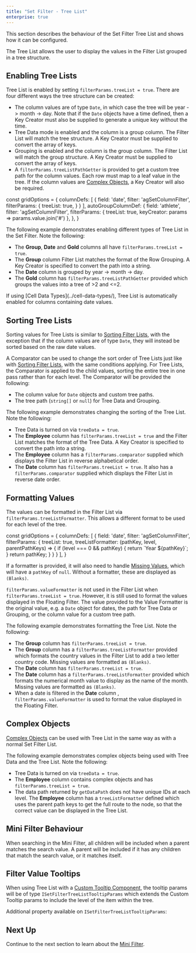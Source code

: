 ```yaml
---
title: "Set Filter - Tree List"
enterprise: true
---
```


This section describes the behaviour of the Set Filter Tree List and shows how it can be configured.

The Tree List allows the user to display the values in the Filter List grouped in a tree structure.

<image-caption src="filter-set-tree-list/resources/set-filter-tree-list.png" alt="Filter Tree List" constrained="true" centered="true" toggledarkmode="true" width="18rem"></image-caption>

## Enabling Tree Lists

Tree List is enabled by setting `filterParams.treeList = true`. There are four different ways the tree structure can be created:
- The column values are of type `Date`, in which case the tree will be year -> month -> day. Note that if the `Date` objects have a time defined, then a Key Creator must also be supplied to generate a unique key without the time.
- Tree Data mode is enabled and the column is a group column. The Filter List will match the tree structure. A Key Creator must be supplied to convert the array of keys.
- Grouping is enabled and the column is the group column. The Filter List will match the group structure. A Key Creator must be supplied to convert the array of keys.
- A `filterParams.treeListPathGetter` is provided to get a custom tree path for the column values. Each row must map to a leaf value in the tree. If the column values are [Complex Objects](/filter-set-filter-list/#complex-objects), a Key Creator will also be required.

<interface-documentation interfaceName='ISetFilterParams' names='["treeListPathGetter","keyCreator"]' config='{"description":""}'></interface-documentation>

<snippet>
const gridOptions = {
    columnDefs: [
        {
            field: 'date',
            filter: 'agSetColumnFilter',
            filterParams: {
                treeList: true,
            }
        }
    ],
    autoGroupColumnDef: {
        field: 'athlete',
        filter: 'agSetColumnFilter',
        filterParams: {
            treeList: true,
            keyCreator: params => params.value.join('#')
        },
    },
}
</snippet>

The following example demonstrates enabling different types of Tree List in the Set Filter. Note the following:

- The **Group**, **Date** and **Gold** columns all have `filterParams.treeList = true`.
- The **Group** column Filter List matches the format of the Row Grouping. A Key Creator is specified to convert the path into a string.
- The **Date** column is grouped by year -> month -> day.
- The **Gold** column has `filterParams.treeListPathGetter` provided which groups the values into a tree of >2 and \<=2.

<grid-example title='Filter Tree List' name='filter-tree-list' type='generated' options='{ "enterprise": true, "modules": ["clientside", "setfilter", "menu", "columnpanel", "filterpanel"] }'></grid-example>

<note>
If using [Cell Data Types](../cell-data-types/), Tree List is automatically enabled for columns containing date values.
</note>

## Sorting Tree Lists

Sorting values for Tree Lists is similar to [Sorting Filter Lists](/filter-set-filter-list/#sorting-filter-lists), with the exception that if the column values are of type `Date`, they will instead be sorted based on the raw date values.

A Comparator can be used to change the sort order of Tree Lists just like with [Sorting Filter Lists](/filter-set-filter-list/#sorting-filter-lists), with the same conditions applying. For Tree Lists, the Comparator is applied to the child values, sorting the entire tree in one pass rather than for each level. The Comparator will be provided the following:
- The column value for `Date` objects and custom tree paths.
- The tree path (`string[]` or `null`) for Tree Data and Grouping.

The following example demonstrates changing the sorting of the Tree List. Note the following:

- Tree Data is turned on via `treeData = true`.
- The **Employee** column has `filterParams.treeList = true` and the Filter List matches the format of the Tree Data. A Key Creator is specified to convert the path into a string.
- The **Employee** column has a `filterParams.comparator` supplied which displays the Filter List in reverse alphabetical order.
- The **Date** column has `filterParams.treeList = true`. It also has a `filterParams.comparator` supplied which displays the Filter List in reverse date order.

<grid-example title='Sorting Tree Lists' name='sorting-tree-lists' type='generated' options='{ "enterprise": true, "modules": ["clientside", "setfilter", "menu", "columnpanel", "filterpanel"] }'></grid-example>

## Formatting Values

The values can be formatted in the Filter List via `filterParams.treeListFormatter`. This allows a different format to be used for each level of the tree.

<interface-documentation interfaceName='ISetFilterParams' names='["treeListFormatter"]' config='{"description":""}'></interface-documentation>

<snippet>
const gridOptions = {
    columnDefs: [
        {
            field: 'date',
            filter: 'agSetColumnFilter',
            filterParams: {
                treeList: true,
                treeListFormatter: (pathKey, level, parentPathKeys) => {
                    if (level === 0 && pathKey) {
                        return `Year ${pathKey}`;
                    }
                    return pathKey;
                }
            }
        }
    ],
}
</snippet>

If a formatter is provided, it will also need to handle [Missing Values](/filter-set-filter-list/#missing-values), which will have a `pathKey` of `null`. Without a formatter, these are displayed as `(Blanks)`.

`filterParams.valueFormatter` is not used in the Filter List when `filterParams.treeList = true`. However, it is still used to format the values displayed in the Floating Filter. The value provided to the Value Formatter is the original value, e.g. a `Date` object for dates, the path for Tree Data or Grouping, or the column value for a custom tree path.

The following example demonstrates formatting the Tree List. Note the following:

- The **Group** column has `filterParams.treeList = true`.
- The **Group** column has a `filterParams.treeListFormatter` provided which formats the country values in the Filter List to add a two letter country code. Missing values are formatted as `(Blanks)`.
- The **Date** column has `filterParams.treeList = true`.
- The **Date** column has a `filterParams.treeListFormatter` provided which formats the numerical month value to display as the name of the month. Missing values are formatted as `(Blanks)`.
- When a date is filtered in the **Date** column , `filterParams.valueFormatter` is used to format the value displayed in the Floating Filter.

<grid-example title='Formatting Tree List Values' name='formatting-tree-list-values' type='generated' options='{ "enterprise": true, "modules": ["clientside", "setfilter", "menu", "columnpanel", "filterpanel"] }'></grid-example>

## Complex Objects

[Complex Objects](/filter-set-filter-list/#complex-objects) can be used with Tree List in the same way as with a normal Set Filter List.

The following example demonstrates complex objects being used with Tree Data and the Tree List. Note the following:

- Tree Data is turned on via `treeData = true`.
- The **Employee** column contains complex objects and has `filterParams.treeList = true`.
- The data path returned by `getDataPath` does not have unique IDs at each level. The **Employee** column has a `treeListFormatter` defined which uses the parent path keys to get the full route to the node, so that the correct value can be displayed in the Tree List.

<grid-example title='Tree List Complex Objects' name='tree-list-complex-objects' type='generated' options='{ "enterprise": true, "modules": ["clientside", "setfilter", "menu", "columnpanel", "filterpanel"] }'></grid-example>

## Mini Filter Behaviour

 When searching in the Mini Filter, all children will be included when a parent matches the search value. A parent will be included if it has any children that match the search value, or it matches itself.

## Filter Value Tooltips

When using Tree List with a [Custom Tooltip Component](/tooltips/), the tooltip params will be of type `ISetFilterTreeListTooltipParams` which extends the Custom Tooltip params to include the level of the item within the tree.

Additional property available on `ISetFilterTreeListTooltipParams`:

<interface-documentation interfaceName='ISetFilterTreeListTooltipParams' names='["level"]' config='{"description":""}'></interface-documentation>

## Next Up

Continue to the next section to learn about the [Mini Filter](/filter-set-mini-filter/).
